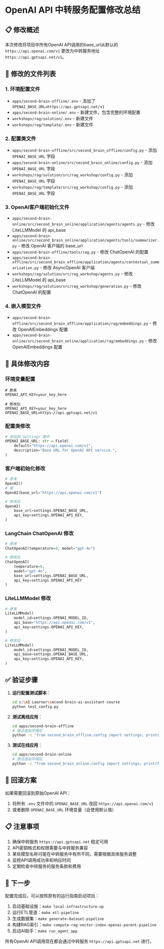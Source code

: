 # OpenAI API 中转服务配置修改总结

## 📋 修改概述

本次修改将项目中所有OpenAI API调用的base_url从默认的 `https://api.openai.com/v1` 更改为中转服务地址 `https://api.gptsapi.net/v1`。

## 🔧 修改的文件列表

### 1. 环境配置文件
- `apps/second-brain-offline/.env` - 添加了 `OPENAI_BASE_URL=https://api.gptsapi.net/v1`
- `apps/second-brain-online/.env` - 新建文件，包含完整的环境配置
- `workshops/rag/solution/.env` - 新建文件
- `workshops/rag/template/.env` - 新建文件

### 2. 配置类文件
- `apps/second-brain-offline/src/second_brain_offline/config.py` - 添加 `OPENAI_BASE_URL` 字段
- `apps/second-brain-online/src/second_brain_online/config.py` - 添加 `OPENAI_BASE_URL` 字段
- `workshops/rag/solution/src/rag_workshop/config.py` - 添加 `OPENAI_BASE_URL` 字段
- `workshops/rag/template/src/rag_workshop/config.py` - 添加 `OPENAI_BASE_URL` 字段

### 3. OpenAI客户端初始化文件
- `apps/second-brain-online/src/second_brain_online/application/agents/agents.py` - 修改 LiteLLMModel 的 api_base
- `apps/second-brain-online/src/second_brain_online/application/agents/tools/summarizer.py` - 修改 OpenAI 客户端的 base_url
- `apps/second-brain-offline/tools/rag.py` - 修改 ChatOpenAI 的配置
- `apps/second-brain-offline/src/second_brain_offline/application/agents/contextual_summarization.py` - 修改 AsyncOpenAI 客户端
- `workshops/rag/solution/src/rag_workshop/agents.py` - 修改 LiteLLMModel 的 api_base
- `workshops/rag/solution/src/rag_workshop/generation.py` - 修改 ChatOpenAI 的配置

### 4. 嵌入模型文件
- `apps/second-brain-offline/src/second_brain_offline/application/rag/embeddings.py` - 修改 OpenAIEmbeddings 配置
- `apps/second-brain-online/src/second_brain_online/application/rag/embeddings.py` - 修改 OpenAIEmbeddings 配置

## 📝 具体修改内容

### 环境变量配置
```env
# 原来
OPENAI_API_KEY=your_key_here

# 修改后
OPENAI_API_KEY=your_key_here
OPENAI_BASE_URL=https://api.gptsapi.net/v1
```

### 配置类修改
```python
# 添加到 Settings 类中
OPENAI_BASE_URL: str = Field(
    default="https://api.openai.com/v1",
    description="Base URL for OpenAI API service.",
)
```

### 客户端初始化修改
```python
# 原来
OpenAI()
# 或
OpenAI(base_url="https://api.openai.com/v1")

# 修改后
OpenAI(
    base_url=settings.OPENAI_BASE_URL,
    api_key=settings.OPENAI_API_KEY,
)
```

### LangChain ChatOpenAI 修改
```python
# 原来
ChatOpenAI(temperature=0, model="gpt-4o")

# 修改后
ChatOpenAI(
    temperature=0, 
    model="gpt-4o",
    base_url=settings.OPENAI_BASE_URL,
    api_key=settings.OPENAI_API_KEY
)
```

### LiteLLMModel 修改
```python
# 原来
LiteLLMModel(
    model_id=settings.OPENAI_MODEL_ID,
    api_base="https://api.openai.com/v1",
    api_key=settings.OPENAI_API_KEY,
)

# 修改后
LiteLLMModel(
    model_id=settings.OPENAI_MODEL_ID,
    api_base=settings.OPENAI_BASE_URL,
    api_key=settings.OPENAI_API_KEY,
)
```

## ✅ 验证步骤

1. **运行配置测试脚本**：
   ```bash
   cd c:\AI Learner\second-brain-ai-assistant-course
   python test_config.py
   ```

2. **测试离线应用**：
   ```bash
   cd apps/second-brain-offline
   # 激活虚拟环境后
   python -c "from second_brain_offline.config import settings; print(f'Base URL: {settings.OPENAI_BASE_URL}')"
   ```

3. **测试在线应用**：
   ```bash
   cd apps/second-brain-online
   # 激活虚拟环境后
   python -c "from second_brain_online.config import settings; print(f'Base URL: {settings.OPENAI_BASE_URL}')"
   ```

## 🔄 回滚方案

如果需要回滚到原始OpenAI API：

1. 将所有 `.env` 文件中的 `OPENAI_BASE_URL` 改回 `https://api.openai.com/v1`
2. 或者删除 `OPENAI_BASE_URL` 环境变量（会使用默认值）

## 📋 注意事项

1. 确保中转服务 `https://api.gptsapi.net` 稳定可用
2. API密钥格式和权限需要与中转服务兼容
3. 某些模型名称可能在中转服务中有所不同，需要根据具体服务调整
4. 监控API调用成功率和响应时间
5. 定期检查中转服务的服务条款和费用

## 🎯 下一步

配置完成后，可以按照原有的运行指南启动项目：

1. 启动基础设施：`make local-infrastructure-up`
2. 运行ETL管道：`make etl-pipeline`
3. 生成数据集：`make generate-dataset-pipeline`
4. 构建RAG索引：`make compute-rag-vector-index-openai-parent-pipeline`
5. 启动AI助手：`make run_agent_app`

所有OpenAI API调用现在都会通过中转服务 `https://api.gptsapi.net` 进行。
